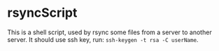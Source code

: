 # rsyncScript
This is a shell script, used by rsync some files from a server to another server. 
It should use ssh key, run: `ssh-keygen -t rsa -C userName`.
